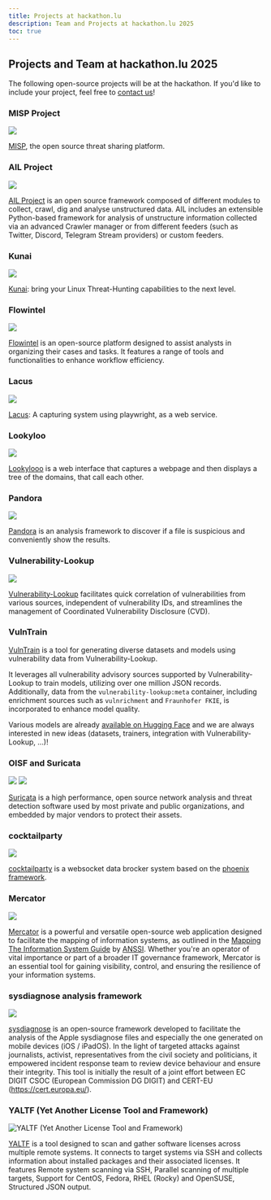 ```yaml
---
title: Projects at hackathon.lu
description: Team and Projects at hackathon.lu 2025
toc: true
---
```


## Projects and Team at hackathon.lu 2025

The following open-source projects will be at the hackathon. If you'd like to include your project, feel free to [contact us](https://hackathon.lu/practical/)!

### MISP Project

![](/images/projects/misp-logo.png)

[MISP](https://www.misp-project.org/), the open source threat sharing platform.

### AIL Project

![](/images/projects/ail-logo.png)

[AIL Project](https://www.ail-project.org/) is an open source framework composed of different modules to collect, crawl, dig and analyse unstructured data. AIL includes an extensible Python-based framework for analysis of unstructure information collected via an advanced Crawler manager or from different feeders (such as Twitter, Discord, Telegram Stream providers) or custom feeders. 

### Kunai

![](/images/projects/kunai-logo.png)

[Kunai](https://why.kunai.rocks/): bring your Linux Threat-Hunting capabilities to the next level.

### Flowintel

![](images/projects/flowintel-logo.png)

[Flowintel](https://github.com/flowintel/flowintel) is an open-source platform designed to assist analysts in organizing their cases and tasks. It features a range of tools and functionalities to enhance workflow efficiency.

### Lacus

![](/images/projects/lacus-logo.png)

[Lacus](https://github.com/ail-project/lacus): A capturing system using playwright, as a web service.

### Lookyloo

![](/images/projects/lookyloo-logo.png)

[Lookylooo](https://github.com/Lookyloo/) is a web interface that captures a webpage and then displays a tree of the domains, that call each other.

### Pandora

![](/images/projects/pandora-logo.png)

[Pandora](https://github.com/pandora-analysis/pandora) is an analysis framework to discover if a file is suspicious and conveniently show the results.

### Vulnerability-Lookup

![](/images/projects/vulnerability-lookup-logo.jpg)

[Vulnerability-Lookup](https://www.vulnerability-lookup.org) facilitates quick correlation of vulnerabilities from various sources, independent of vulnerability IDs, and streamlines the management of Coordinated Vulnerability Disclosure (CVD).

### VulnTrain

[VulnTrain](https://github.com/vulnerability-lookup/VulnTrain) is a tool for generating diverse datasets and models using vulnerability data from Vulnerability-Lookup.

It leverages all vulnerability advisory sources supported by Vulnerability-Lookup to train models, utilizing over one million JSON records.
Additionally, data from the ``vulnerability-lookup:meta`` container, including enrichment sources such as ``vulnrichment`` and ``Fraunhofer FKIE``, is incorporated to enhance model quality.

Various models are already [available on Hugging Face](https://huggingface.co/CIRCL) and we are always interested in new ideas (datasets, trainers, integration with Vulnerability-Lookup, ...)!

### OISF and Suricata

![](/images/projects/oisf-logo.png)
![](/images/projects/suricata-logo.jpg)

[Suricata](https://suricata.io/) is a high performance, open source network analysis and threat detection software used by most private and public organizations, and embedded by major vendors to protect their assets.

### cocktailparty

![](/images/projects/logo-cocktail-party-horizontal-coul.png)

[cocktailparty](https://github.com/flowintel/CocktailParty) is a websocket data brocker system based on the [phoenix framework](https://www.phoenixframework.org/).


### Mercator

![](/images/projects/logo4c.png) 

[Mercator](https://github.com/dbarzin/mercator) is a powerful and versatile open-source web application designed to facilitate the mapping of information systems, as outlined in the [Mapping The Information System Guide](https://cyber.gouv.fr/en/publications/mapping-information-system) by [ANSSI](https://cyber.gouv.fr/en). Whether you're an operator of vital importance or part of a broader IT governance framework, Mercator is an essential tool for gaining visibility, control, and ensuring the resilience of your information systems.

### sysdiagnose analysis framework

![](/images/projects/sysdiagnose-logo.png)

[sysdiagnose](https://github.com/EC-DIGIT-CSIRC/sysdiagnose) is an open-source framework developed to facilitate the analysis of the Apple sysdiagnose files and especially the one generated on mobile devices (iOS / iPadOS).  In the light of targeted attacks against journalists, activist, representatives from the civil society and politicians, it empowered incident response team to review device behaviour and ensure their integrity.  This tool is initially the result of a joint effort between EC DIGIT CSOC (European Commission DG DIGIT) and CERT-EU (https://cert.europa.eu/).

### YALTF (Yet Another License Tool and Framework)

![YALTF (Yet Another License Tool and Framework)](/images/projects/yaltf.png)

[YALTF](https://github.com/yaltf/yaltf)  is a tool designed to scan and gather software licenses across multiple remote systems. It connects to target systems via SSH and collects information about installed packages and their associated licenses. It features Remote system scanning via SSH, Parallel scanning of multiple targets, Support for CentOS, Fedora, RHEL (Rocky) and OpenSUSE, Structured JSON output.
